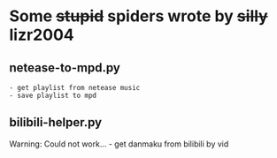 # Some <del>stupid</del> spiders wrote by <del>silly</del> lizr2004

## netease-to-mpd.py
	- get playlist from netease music
	- save playlist to mpd

## bilibili-helper.py
Warning: Could not work...
	- get danmaku from bilibili by vid
